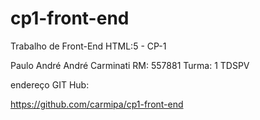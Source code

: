 # cp1-front-end
 Trabalho de Front-End HTML:5 - CP-1
 
 Paulo André André Carminati 
 RM: 557881 
 Turma: 1 TDSPV

 endereço GIT Hub:

 https://github.com/carmipa/cp1-front-end
